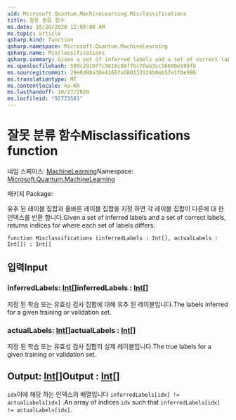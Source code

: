 ```yaml
---
uid: Microsoft.Quantum.MachineLearning.Misclassifications
title: 잘못 분류 함수
ms.date: 10/26/2020 12:00:00 AM
ms.topic: article
qsharp.kind: function
qsharp.namespace: Microsoft.Quantum.MachineLearning
qsharp.name: Misclassifications
qsharp.summary: Given a set of inferred labels and a set of correct labels, returns indices for where each set of labels differs.
ms.openlocfilehash: 500c2910f7c5616c88ff6c70ab3cc16680e199fb
ms.sourcegitcommit: 29e0d88a30e4166fa580132124b0eb57e1f0e986
ms.translationtype: MT
ms.contentlocale: ko-KR
ms.lasthandoff: 10/27/2020
ms.locfileid: "92723581"
---
```

# <a name="misclassifications-function"></a><span data-ttu-id="145e1-102">잘못 분류 함수</span><span class="sxs-lookup"><span data-stu-id="145e1-102">Misclassifications function</span></span>

<span data-ttu-id="145e1-103">네임 스페이스: [MachineLearning](xref:Microsoft.Quantum.MachineLearning)</span><span class="sxs-lookup"><span data-stu-id="145e1-103">Namespace: [Microsoft.Quantum.MachineLearning](xref:Microsoft.Quantum.MachineLearning)</span></span>

<span data-ttu-id="145e1-104">패키지 [](https://nuget.org/packages/)</span><span class="sxs-lookup"><span data-stu-id="145e1-104">Package: [](https://nuget.org/packages/)</span></span>


<span data-ttu-id="145e1-105">유추 된 레이블 집합과 올바른 레이블 집합을 지정 하면 각 레이블 집합이 다른에 대 한 인덱스를 반환 합니다.</span><span class="sxs-lookup"><span data-stu-id="145e1-105">Given a set of inferred labels and a set of correct labels, returns indices for where each set of labels differs.</span></span>

```qsharp
function Misclassifications (inferredLabels : Int[], actualLabels : Int[]) : Int[]
```


## <a name="input"></a><span data-ttu-id="145e1-106">입력</span><span class="sxs-lookup"><span data-stu-id="145e1-106">Input</span></span>

### <a name="inferredlabels--int"></a><span data-ttu-id="145e1-107">inferredLabels: [Int](xref:microsoft.quantum.lang-ref.int)[]</span><span class="sxs-lookup"><span data-stu-id="145e1-107">inferredLabels : [Int](xref:microsoft.quantum.lang-ref.int)[]</span></span>

<span data-ttu-id="145e1-108">지정 된 학습 또는 유효성 검사 집합에 대해 유추 된 레이블입니다.</span><span class="sxs-lookup"><span data-stu-id="145e1-108">The labels inferred for a given training or validation set.</span></span>


### <a name="actuallabels--int"></a><span data-ttu-id="145e1-109">actualLabels: [Int](xref:microsoft.quantum.lang-ref.int)[]</span><span class="sxs-lookup"><span data-stu-id="145e1-109">actualLabels : [Int](xref:microsoft.quantum.lang-ref.int)[]</span></span>

<span data-ttu-id="145e1-110">지정 된 학습 또는 유효성 검사 집합의 실제 레이블입니다.</span><span class="sxs-lookup"><span data-stu-id="145e1-110">The true labels for a given training or validation set.</span></span>



## <a name="output--int"></a><span data-ttu-id="145e1-111">Output: [Int](xref:microsoft.quantum.lang-ref.int)[]</span><span class="sxs-lookup"><span data-stu-id="145e1-111">Output : [Int](xref:microsoft.quantum.lang-ref.int)[]</span></span>

<span data-ttu-id="145e1-112">`idx`이에 해당 하는 인덱스의 배열입니다 `inferredLabels[idx] != actualLabels[idx]` .</span><span class="sxs-lookup"><span data-stu-id="145e1-112">An array of indices `idx` such that `inferredLabels[idx] != actualLabels[idx]`.</span></span>